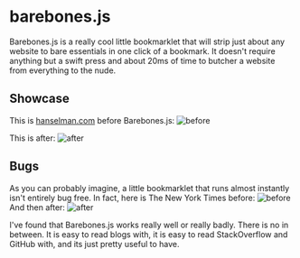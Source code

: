 # barebones.js
Barebones.js is a really cool little bookmarklet that will strip just about any website to bare essentials in one click of a bookmark. It doesn't require anything but a swift press and about 20ms of time to butcher a website from everything to the nude.

## Showcase
This is [hanselman.com](http://hanselman.com) before Barebones.js:
![before](http://i.imgur.com/2OLJzTY.png)

This is after:
![after](http://i.imgur.com/aiu2Jvp.png)

## Bugs
As you can probably imagine, a little bookmarklet that runs almost instantly isn't entirely bug free. In fact, here is The New York Times before:
![before](http://i.imgur.com/oma32SN.png)
And then after:
![after](http://i.imgur.com/3xMx2sb.png)

I've found that Barebones.js works really well or really badly. There is no in between. It is easy to read blogs with, it is easy to read StackOverflow and GitHub with, and its just pretty useful to have.
